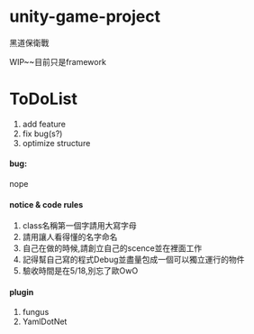 # unity-game-project
黑道保衛戰

WIP~~目前只是framework

# ToDoList
1. add feature
2. fix bug(s?)
3. optimize structure

#### bug:
nope

#### notice & code rules
1. class名稱第一個字請用大寫字母
2. 請用讓人看得懂的名字命名
3. 自己在做的時候,請創立自己的scence並在裡面工作
4. 記得幫自己寫的程式Debug並盡量包成一個可以獨立運行的物件
5. 驗收時間是在5/18,別忘了歐OwO

#### plugin
1. fungus
2. YamlDotNet
